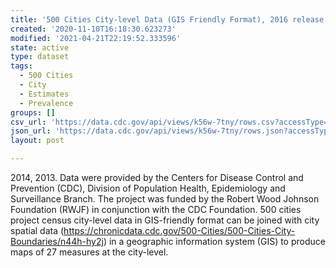 ```yaml
---
title: '500 Cities City-level Data (GIS Friendly Format), 2016 release'
created: '2020-11-10T16:18:30.623273'
modified: '2021-04-21T22:19:52.333596'
state: active
type: dataset
tags:
  - 500 Cities
  - City
  - Estimates
  - Prevalence
groups: []
csv_url: 'https://data.cdc.gov/api/views/k56w-7tny/rows.csv?accessType=DOWNLOAD'
json_url: 'https://data.cdc.gov/api/views/k56w-7tny/rows.json?accessType=DOWNLOAD'
layout: post

---
```

2014, 2013. Data were provided by the Centers for Disease Control and Prevention (CDC), Division of Population Health, Epidemiology and Surveillance Branch. The project was funded by the Robert Wood Johnson Foundation (RWJF) in conjunction with the CDC Foundation. 500 cities project census city-level data in GIS-friendly format can be joined with city spatial data (https://chronicdata.cdc.gov/500-Cities/500-Cities-City-Boundaries/n44h-hy2j) in a geographic information system (GIS) to produce maps of 27 measures at the city-level.
